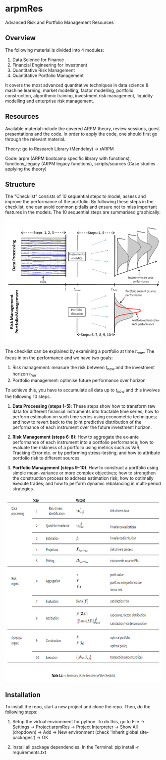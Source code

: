 # arpmRes
Advanced Risk and Portfolio Management Resources

Overview
--------

The following material is divided into 4 modules:
  1. Data Science for Finance
  2. Financial Engineering for Investment
  3. Quantitative Risk Management
  4. Quantitative Portfolio Management

It covers the most advanced quantitative techniques in data science & machine learning, market
modelling, factor modelling, portfolio construction, algorithmic training, investment risk management, liquidity
modelling and enterprise risk management.


Resources
---------

Available material include the covered ARPM theory, review sessions, guest presentations and the code. In order to
apply the code, one should first go through the relevant material.

Theory: go to Research Library (Mendeley) -> rARPM

Code: arpm (ARPM bootcamp specific library with functions), functions_legacy (ARPM legacy functions),
scripts/sources (Case studies applying the theory)


Structure
---------

The "Checklist" consists of 10 sequential steps to model, assess and improve the performance of the portfolio. By
following these steps in the checklist, one can avoid common pitfalls and ensure not to miss important features in
the models. The 10 sequential steps are summarised graphically:

<p align="center">
<img src="img/general_framework.png" height=400/ width=600/>
</p>

The checklist can be explained by examining a portfolio at time $t_{now}$. The focus in on the performance and we
have two goals:
 1) Risk management: measure the risk between $t_{now}$ and the investment horizon $t_{hor}$
 2) Portfolio management: optimise future performance over horizon

To achieve this, you have to accumulate all data up to $t_{now}$ and this involves the following 10 steps.

1. **Data Processing (steps 1-5)**: These steps show how to transform raw data for different financial instruments into
tractable time series; how to perform estimation on such time series using econometric techniques; and how to revert
back to the joint predictive distribution of the performance of each instrument over the future investment horizon.

2. **Risk Management (steps 6-8)**: How to aggregate the ex-ante performance of each instrument into a portfolio
performance; how to evaluate the riskiness of a portfolio using metrics such as VaR, Tracking-Error etc. or by
performing stress-testing; and how to attribute portfolio risk to different sources.

3. **Portfolio Management (steps 9-10)**: How to construct a portfolio using simple mean-variance or more complex
objectives; how to strengthen the construction process to address estimation risk; how to optimally execute trades; and
how to perform dynamic rebalancing in multi-period strategies.

<p align="center">
<img src="img/ten_steps.PNG" align="center" height=600/ width=800/>
</p>


Installation
------------

To install the repo, start a new project and clone the repo. Then, do the following steps:

1. Setup the virtual environment for python. To do this, go to File -> Settings -> Project:arpmRes ->
Project Interpreter -> Show All (dropdown) -> Add -> New environment (check 'Inherit global site-packages') -> OK

2. Install all package dependencies. In the Terminal: pip install -r requirements.txt

